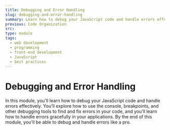 ```yaml
---
title: Debugging and Error Handling
slug: debugging-and-error-handling
summary: Learn how to debug your JavaScript code and handle errors effectively. Master the basics of debugging and error handling with our course.
previous: Code Organization
src:
type: module
tags:
  - web development
  - programming
  - front-end development
  - JavaScript
  - best practices
---
```


# Debugging and Error Handling

In this module, you'll learn how to debug your JavaScript code and handle errors effectively. You'll explore how to use the console, breakpoints, and other debugging tools to find and fix errors in your code, and you'll learn how to handle errors gracefully in your applications. By the end of this module, you'll be able to debug and handle errors like a pro.
